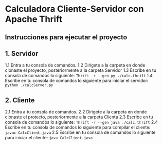 # Calculadora Cliente-Servidor con Apache Thrift

## Instrucciones para ejecutar el proyecto

## 1. Servidor
1.1 Entra a tu consola de comandos. 
1.2 Dirigete a la carpeta en donde clonaste el proyecto, posteriormente a la carpeta Servidor
1.3 Escribe en tu consola de comandos lo siguiente:
    ```
    Thrift -r --gen py ./calc.thrift
    ```
1.4 Escribe en tu consola de comandos lo siguiente para iniciar el servidor:
    ```
    python ./calcServer.py
    ```

## 2. Cliente
2.1 Entra a tu consola de comandos.
2.2 Dirigete a la carpeta en donde clonaste el protecto, posteriormente a la carpeta Clienta
2.3 Escribe en tu consola de comandos lo siguiente:
    ```
    Thrift -r --gen java ./calc.thrift
    ```
2.4 Escribe en tu consola de comandos lo siguiente para compilar el cliente:
    ```
    javac CalcClient.java
    ```
2.5 Escribe en tu consola de comandos lo siguiente para iniciar el cliente:
    ```
    java CalcClient.java
    ```
